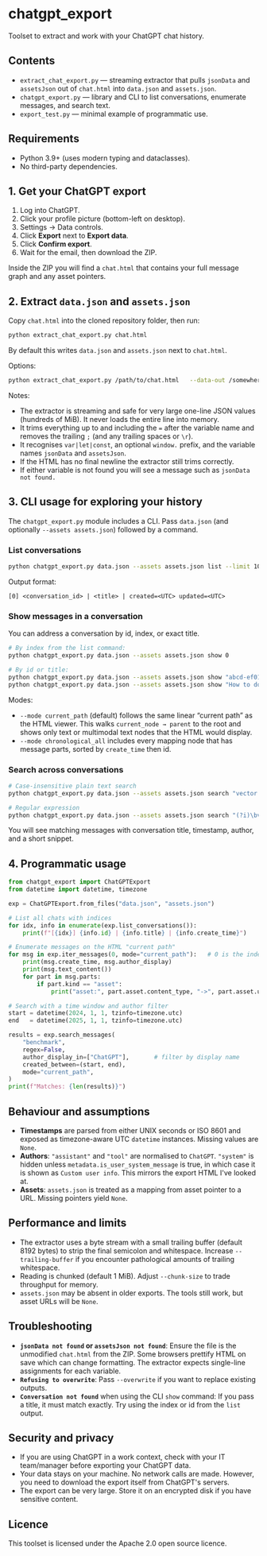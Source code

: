 # chatgpt_export
Toolset to extract and work with your ChatGPT chat history.

## Contents
- `extract_chat_export.py` — streaming extractor that pulls `jsonData` and `assetsJson` out of `chat.html` into `data.json` and `assets.json`.
- `chatgpt_export.py` — library and CLI to list conversations, enumerate messages, and search text.
- `export_test.py` — minimal example of programmatic use.

## Requirements
- Python 3.9+ (uses modern typing and dataclasses).
- No third-party dependencies.

## 1. Get your ChatGPT export
1. Log into ChatGPT.
2. Click your profile picture (bottom-left on desktop).
3. Settings → Data controls.
4. Click **Export** next to **Export data**.
5. Click **Confirm export**.
6. Wait for the email, then download the ZIP.

Inside the ZIP you will find a `chat.html` that contains your full message graph and any asset pointers.

## 2. Extract `data.json` and `assets.json`
Copy `chat.html` into the cloned repository folder, then run:

```bash
python extract_chat_export.py chat.html
```

By default this writes `data.json` and `assets.json` next to `chat.html`.

Options:

```bash
python extract_chat_export.py /path/to/chat.html   --data-out /somewhere/data.json   --assets-out /somewhere/assets.json   --overwrite   --chunk-size 1048576   --trailing-buffer 8192
```

Notes:
- The extractor is streaming and safe for very large one-line JSON values (hundreds of MiB). It never loads the entire line into memory.
- It trims everything up to and including the `=` after the variable name and removes the trailing `;` (and any trailing spaces or `\r`).
- It recognises `var|let|const`, an optional `window.` prefix, and the variable names `jsonData` and `assetsJson`.
- If the HTML has no final newline the extractor still trims correctly.
- If either variable is not found you will see a message such as `jsonData not found.`

## 3. CLI usage for exploring your history
The `chatgpt_export.py` module includes a CLI. Pass `data.json` (and optionally `--assets assets.json`) followed by a command.

### List conversations
```bash
python chatgpt_export.py data.json --assets assets.json list --limit 10
```
Output format:
```
[0] <conversation_id> | <title> | created=<UTC> updated=<UTC>
```

### Show messages in a conversation
You can address a conversation by id, index, or exact title.

```bash
# By index from the list command:
python chatgpt_export.py data.json --assets assets.json show 0

# By id or title:
python chatgpt_export.py data.json --assets assets.json show "abcd-ef01-..."
python chatgpt_export.py data.json --assets assets.json show "How to do X"
```

Modes:
- `--mode current_path` (default) follows the same linear “current path” as the HTML viewer. This walks `current_node → parent` to the root and shows only text or multimodal text nodes that the HTML would display.
- `--mode chronological_all` includes every mapping node that has message parts, sorted by `create_time` then id.

### Search across conversations
```bash
# Case-insensitive plain text search
python chatgpt_export.py data.json --assets assets.json search "vector database"

# Regular expression
python chatgpt_export.py data.json --assets assets.json search "(?i)\bvector\b" --regex
```

You will see matching messages with conversation title, timestamp, author, and a short snippet.

## 4. Programmatic usage
```python
from chatgpt_export import ChatGPTExport
from datetime import datetime, timezone

exp = ChatGPTExport.from_files("data.json", "assets.json")

# List all chats with indices
for idx, info in enumerate(exp.list_conversations()):
    print(f"[{idx}] {info.id} | {info.title} | {info.create_time}")

# Enumerate messages on the HTML "current path"
for msg in exp.iter_messages(0, mode="current_path"):   # 0 is the index from the list
    print(msg.create_time, msg.author_display)
    print(msg.text_content())
    for part in msg.parts:
        if part.kind == "asset":
            print("asset:", part.asset.content_type, "->", part.asset.url)

# Search with a time window and author filter
start = datetime(2024, 1, 1, tzinfo=timezone.utc)
end   = datetime(2025, 1, 1, tzinfo=timezone.utc)

results = exp.search_messages(
    "benchmark",
    regex=False,
    author_display_in=["ChatGPT"],       # filter by display name
    created_between=(start, end),
    mode="current_path",
)
print(f"Matches: {len(results)}")
```

## Behaviour and assumptions
- **Timestamps** are parsed from either UNIX seconds or ISO 8601 and exposed as timezone-aware UTC `datetime` instances. Missing values are `None`.
- **Authors**: `"assistant"` and `"tool"` are normalised to `ChatGPT`. `"system"` is hidden unless `metadata.is_user_system_message` is true, in which case it is shown as `Custom user info`. This mirrors the export HTML I've looked at.
- **Assets**: `assets.json` is treated as a mapping from asset pointer to a URL. Missing pointers yield `None`.

## Performance and limits
- The extractor uses a byte stream with a small trailing buffer (default 8192 bytes) to strip the final semicolon and whitespace. Increase `--trailing-buffer` if you encounter pathological amounts of trailing whitespace.
- Reading is chunked (default 1 MiB). Adjust `--chunk-size` to trade throughput for memory.
- `assets.json` may be absent in older exports. The tools still work, but asset URLs will be `None`.

## Troubleshooting
- **`jsonData not found` or `assetsJson not found`**: Ensure the file is the unmodified `chat.html` from the ZIP. Some browsers prettify HTML on save which can change formatting. The extractor expects single-line assignments for each variable.
- **`Refusing to overwrite`**: Pass `--overwrite` if you want to replace existing outputs.
- **`Conversation not found`** when using the CLI `show` command: If you pass a title, it must match exactly. Try using the index or id from the `list` output.

## Security and privacy
- If you are using ChatGPT in a work context, check with your IT team/manager before exporting your ChatGPT data. 
- Your data stays on your machine. No network calls are made. However, you need to download the export itself from ChatGPT's servers. 
- The export can be very large. Store it on an encrypted disk if you have sensitive content.

## Licence
This toolset is licensed under the Apache 2.0 open source licence.
